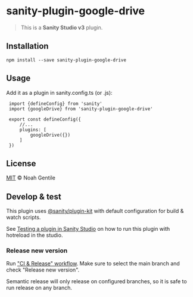 # sanity-plugin-google-drive

> This is a **Sanity Studio v3** plugin.

## Installation

```
npm install --save sanity-plugin-google-drive
```

## Usage
Add it as a plugin in sanity.config.ts (or .js):

```
 import {defineConfig} from 'sanity'
 import {googleDrive} from 'sanity-plugin-google-drive'

 export const defineConfig({
     //...
     plugins: [
         googleDrive({})
     ]
 })
```
## License

[MIT](LICENSE) © Noah Gentile

## Develop & test

This plugin uses [@sanity/plugin-kit](https://github.com/sanity-io/plugin-kit)
with default configuration for build & watch scripts.

See [Testing a plugin in Sanity Studio](https://github.com/sanity-io/plugin-kit#testing-a-plugin-in-sanity-studio)
on how to run this plugin with hotreload in the studio.

### Release new version

Run ["CI & Release" workflow](https://github.com/nkgentile/sanity-plugin-google-drive/actions/workflows/main.yml).
Make sure to select the main branch and check "Release new version".

Semantic release will only release on configured branches, so it is safe to run release on any branch.